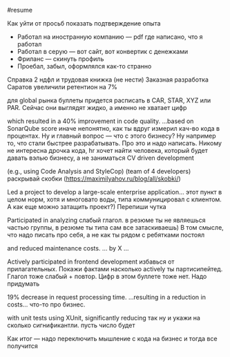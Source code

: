 #resume

Как уйти от просьб показать подтверждение опыта
- Работал на иностранную компанию — pdf где написано, что я работал
- Работал в серую — вот сайт, вот конвертик с денежками
- Фриланс — скинуть профиль
- Проебал, забыл, оформлялся как-то странно

Справка 2 ндфл и трудовая книжка (не нести)
Заказная разработка Саратов
увеличили ретентион на 7%

для global рынка буллеты придется расписать в CAR, STAR, XYZ или PAR. Сейчас они выглядят жидко, а именно не хватает цифр

which resulted in a 40% improvement in code quality.
…based on SonarQube score
иначе непонятно, как ты вдруг измерил кач-во кода в процентах.
Ну и главный вопрос — что с этого бизнесу? Ну например то, что стали быстрее разрабатывать. Про это и надо написать. Никому не интересна дрочка кода, hr хочет найти человека, который будет давать вэлью бизнесу, а не заниматься CV driven development

(e.g., using Code Analysis and StyleCop)
(team of 4 developers)
раскрывай скобки (https://maximilyahov.ru/blog/all/skobki/)

Led a project to develop a large-scale enterprise application…
этот пункт в целом норм, хотя и многовато воды, типа коммуницировал с клиентом. А как еще можно затащить проект?) Перепиши чутка

Participated in analyzing
слабый глагол. в резюме ты не являешься частью группы, в резюме ты типа сам все затаскиваешь) В том смысле, что надо писать про себя, а не как ты рядом с ребятками постоял

and reduced maintenance costs.
… by X …

Actively participated in frontend development
избавься от прилагательных. Покажи фактами насколько actively ты партисипейтед. Глагол тоже слабый + повтор.
Цифр в этом буллете тоже нет. Надо придумать

19% decrease in request processing time.
…resulting in a reduction in costs… что-то про бизнес.

with unit tests using XUnit, significantly reducing
так ну и укажи на сколько сигнификантли. пусть число будет


Как итог — надо переключить мышление с кода на бизнес и тогда все получится
